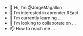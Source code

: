 - 👋 Hi, I’m @JorgeMagallon
- 👀 I’m interested in aprender REact
- 🌱 I’m currently learning ...
- 💞️ I’m looking to collaborate on ...
- 📫 How to reach me ...

<!---
JorgeMagallon/JorgeMagallon is a ✨ special ✨ repository because its `README.md` (this file) appears on your GitHub profile.
You can click the Preview link to take a look at your changes.
--->
